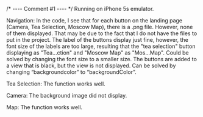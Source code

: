 /* ---- Comment #1 ---- */
Running on iPhone 5s emulator. 

Navigation: 
In the code, I see that for each button on the landing page (Camera, Tea Selection, Moscow Map), there is a .png file. However, none of them displayed. That may be due to the fact that I do not have the files to put in the project. 
The label of the buttons display just fine, however, the font size of the labels are too large, resulting that the "tea selection" button displaying as "Tea...ction" and "Moscow Map" as "Mos...Map". Could be solved by changing the font size to a smaller size.
The buttons are added to a view that is black, but the view is not displayed. Can be solved by changing “backgroundcolor” to “backgroundColor”. 

Tea Selection: 
The function works well.

Camera: 
The background image did not display. 

Map:
The function works well.
